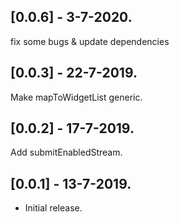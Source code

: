 ## [0.0.6] - 3-7-2020.
fix some bugs & update dependencies

## [0.0.3] - 22-7-2019.
Make mapToWidgetList generic.

## [0.0.2] - 17-7-2019.
Add submitEnabledStream.

## [0.0.1] - 13-7-2019.

* Initial release.
